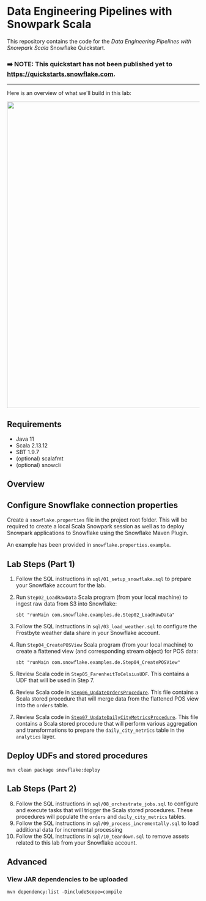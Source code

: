 # Data Engineering Pipelines with Snowpark Scala

This repository contains the code for the *Data Engineering Pipelines with Snowpark Scala* Snowflake Quickstart.

### ➡️ NOTE: This quickstart has not been published yet to https://quickstarts.snowflake.com.

___
Here is an overview of what we'll build in this lab:

<img src="images/demo_overview.png" width=800px>

## Requirements

- Java 11
- Scala 2.13.12
- SBT 1.9.7
- (optional) scalafmt
- (optional) snowcli

## Overview

## Configure Snowflake connection properties
Create a `snowflake.properties` file in the project root folder. This will be required to create a local Scala Snowpark session as well as to deploy Snowpark applications to Snowflake using the Snowflake Maven Plugin.  

An example has been provided in `snowflake.properties.example`.

## Lab Steps (Part 1)
1. Follow the SQL instructions in `sql/01_setup_snowflake.sql` to prepare your Snowflake account for the lab.
2. Run `Step02_LoadRawData` Scala program (from your local machine) to ingest raw data from S3 into Snowflake:

    ```shell
    sbt "runMain com.snowflake.examples.de.Step02_LoadRawData"
    ```
    
3. Follow the SQL instructions in `sql/03_load_weather.sql` to configure the Frostbyte weather data share in your Snowflake account.
4. Run `Step04_CreatePOSView` Scala program (from your local machine) to create a flattened view (and corresponding stream object) for POS data:

    ```shell
    sbt "runMain com.snowflake.examples.de.Step04_CreatePOSView"
    ```

5. Review Scala code in `Step05_FarenheitToCelsiusUDF`. This contains a UDF that will be used in Step 7.
6. Review Scala code in [`Step06_UpdateOrdersProcedure`](./src/main/scala/com/snowflake/examples/de/Step06_UpdateOrdersProcedure.scala).  This file contains a Scala stored procedure that will merge data from the flattened POS view into the `orders` table.
7. Review Scala code in [`Step07_UpdateDailyCityMetricsProcedure`](./src/main/scala/com/snowflake/examples/de/Step07_UpdateDailyCityMetricsProcedure.scala). This file contains a Scala stored procedure that will perform various aggregation and transformations to prepare the `daily_city_metrics` table in the `analytics` layer.

## Deploy UDFs and stored procedures

```shell
mvn clean package snowflake:deploy
```

## Lab Steps (Part 2)
8. Follow the SQL instructions in `sql/08_orchestrate_jobs.sql` to configure and execute tasks that will trigger the Scala stored procedures.  These procedures will populate the `orders` and `daily_city_metrics` tables.
9. Follow the SQL instructions in `sql/09_process_incrementally.sql` to load additional data for incremental processing
10. Follow the SQL instructions in `sql/10_teardown.sql` to remove assets related to this lab from your Snowflake account.

## Advanced

### View JAR dependencies to be uploaded

```
mvn dependency:list -DincludeScope=compile
```
